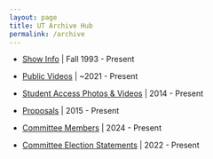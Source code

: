 ```yaml
---
layout: page
title: UT Archive Hub
permalink: /archive
---
```


* [Show Info](/archive/shows) \| Fall 1993 - Present

* [Public Videos](https://vimeo.com/user133279462) \| ~2021 - Present

* [Student Access Photos & Videos](https://drive.google.com/drive/folders/1dkcQy5kdacEZ1ntKgJpetOsNaMDyLHOT?usp=drive_link) \| 2014 - Present

* [Proposals](https://drive.google.com/drive/folders/1HuAAugsZYzhmiwkLl4oby_rL0uuALF2-?usp=sharing) \| 2015 - Present

* [Committee Members](/archive/committee-members) \| 2024 - Present

* [Committee Election Statements](/archive/elections) \| 2022 - Present